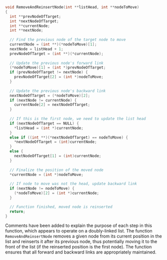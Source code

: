 ```c
void RemoveAndReinsertNode(int **listHead, int **nodeToMove)
{
  int **prevNodeOfTarget;
  int *nextNodeOfTarget;
  int **currentNode;
  int **nextNode;
  
  // Find the previous node of the target node to move
  currentNode = (int **)(*nodeToMove)[1];
  nextNode = listHead + 1;
  prevNodeOfTarget = (int **)(*currentNode);
  
  // Update the previous node's forward link
  (*nodeToMove)[1] = (int *)prevNodeOfTarget;
  if (prevNodeOfTarget != nextNode) {
    prevNodeOfTarget[2] = (int *)nodeToMove;
  }
  
  // Update the previous node's backward link
  nextNodeOfTarget = (*nodeToMove)[2];
  if (nextNode != currentNode) {
    currentNode[2] = nextNodeOfTarget;
  }
  
  // If this is the first node, we need to update the list head
  if (nextNodeOfTarget == NULL) {
    *listHead = (int *)currentNode;
  }
  else if ((int **)(*nextNodeOfTarget) == nodeToMove) {
    *nextNodeOfTarget = (int)currentNode;
  }
  else {
    nextNodeOfTarget[1] = (int)currentNode;
  }
  
  // Finalize the position of the moved node
  *currentNode = (int *)nodeToMove;
  
  // If node to move was not the head, update backward link
  if (nextNode != nodeToMove) {
    (*nodeToMove)[2] = (int *)currentNode;
  }

  // Function finished, moved node is reinserted
  return;
}
```

Comments have been added to explain the purpose of each step in this function, which appears to operate on a doubly-linked list. The function `RemoveAndReinsertNode` removes a given node from its current position in the list and reinserts it after its previous node, thus potentially moving it to the front of the list (if the reinserted position is the first node). The function ensures that all forward and backward links are appropriately maintained.